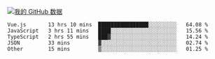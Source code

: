 [![我的 GitHub 数据](https://github-readme-stats.vercel.app/api?username=unbrain&?theme=dark)]()

<!--START_SECTION:waka-->
```text
Vue.js       13 hrs 10 mins  ████████████████░░░░░░░░░   64.08 % 
JavaScript   3 hrs 11 mins   ████░░░░░░░░░░░░░░░░░░░░░   15.56 % 
TypeScript   2 hrs 55 mins   ███▓░░░░░░░░░░░░░░░░░░░░░   14.24 % 
JSON         33 mins         ▓░░░░░░░░░░░░░░░░░░░░░░░░   02.74 % 
Other        15 mins         ▒░░░░░░░░░░░░░░░░░░░░░░░░   01.25 % 
```
<!--END_SECTION:waka-->
